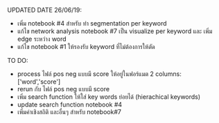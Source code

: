 UPDATED DATE 26/06/19:
- เพิ่ม notebook #4 สำหรับ ทำ segmentation per keyword
- แก้ไข network analysis notebook #7 เป็น visualize per keyword และ เพิ่ม edge ระหว่าง word
- แก้ไข notebook #1 ให้รองรับ keyword ที่ไม่ต้องการให้ตัด

TO DO:
- process ไฟล์ pos neg แบบมี score ให้อยู่ในฟอร์แมต 2 columns: ['word','score']
- rerun กับ ไฟล์ pos neg แบบมี score
- เพิ่ม search function ให้ใส่ key words ย่อยได้ (hierachical keywords)
- update search function notebook #4
- เพิ่มค่าเชิงสถิติ และอื่นๆ สำหรับ notebook#7
